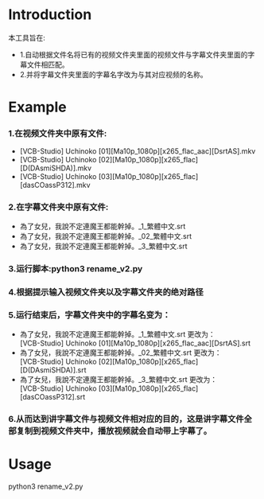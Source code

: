 # Introduction

本工具旨在:
* 1.自动根据文件名将已有的视频文件夹里面的视频文件与字幕文件夹里面的字幕文件相匹配。
* 2.并将字幕文件夹里面的字幕名字改为与其对应视频的名称。

# Example

### 1.在视频文件夹中原有文件:
* [VCB-Studio] Uchinoko [01][Ma10p_1080p][x265_flac_aac][DsrtAS].mkv
* [VCB-Studio] Uchinoko [02][Ma10p_1080p][x265_flac][D(DAsmiSHDA)].mkv
* [VCB-Studio] Uchinoko [03][Ma10p_1080p][x265_flac][dasCOassP312].mkv

### 2.在字幕文件夹中原有文件:
* 為了女兒，我說不定連魔王都能幹掉。_1_繁體中文.srt
* 為了女兒，我說不定連魔王都能幹掉。_02_繁體中文.srt
* 為了女兒，我說不定連魔王都能幹掉。_3_繁體中文.srt

### 3.运行脚本:python3 rename_v2.py

### 4.根据提示输入视频文件夹以及字幕文件夹的绝对路径

### 5.运行结束后，字幕文件夹中的字幕名变为：

* 為了女兒，我說不定連魔王都能幹掉。_1_繁體中文.srt  更改为：  <br/>
  [VCB-Studio] Uchinoko [01][Ma10p_1080p][x265_flac_aac][DsrtAS].srt
* 為了女兒，我說不定連魔王都能幹掉。_02_繁體中文.srt 更改为：  <br/>
  [VCB-Studio] Uchinoko [02][Ma10p_1080p][x265_flac][D(DAsmiSHDA)].srt
* 為了女兒，我說不定連魔王都能幹掉。_3_繁體中文.srt  更改为：  <br/>
  [VCB-Studio] Uchinoko [03][Ma10p_1080p][x265_flac][dasCOassP312].srt

### 6.从而达到讲字幕文件与视频文件相对应的目的，这是讲字幕文件全部复制到视频文件夹中，播放视频就会自动带上字幕了。


# Usage

python3 rename_v2.py